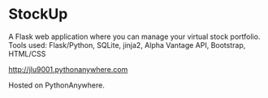 # StockUp
A Flask web application where you can manage your virtual stock portfolio. Tools used: Flask/Python, SQLite, jinja2, Alpha Vantage API, Bootstrap, HTML/CSS

http://jlu9001.pythonanywhere.com

Hosted on PythonAnywhere.
